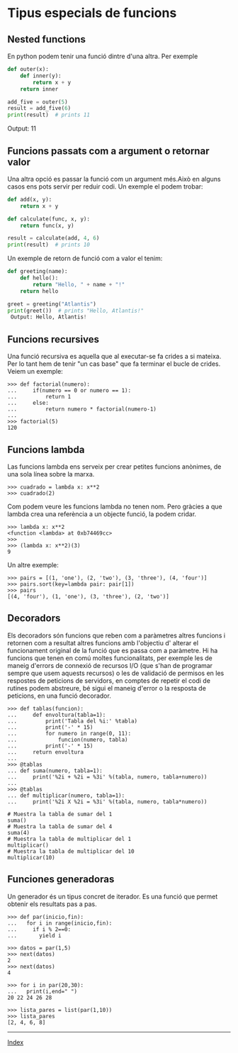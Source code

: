 # Tipus especials de funcions

## Nested functions

En python podem tenir una funció dintre d'una altra. Per exemple

```python
def outer(x):
    def inner(y):
        return x + y
    return inner

add_five = outer(5)
result = add_five(6)
print(result)  # prints 11
```

 Output: 11


## Funcions passats com a argument o retornar valor

Una altra opció es passar la funció com un argument més.Això en alguns casos ens pots servir per reduir codi. Un exemple el podem trobar:

```python
def add(x, y):
    return x + y

def calculate(func, x, y):
    return func(x, y)

result = calculate(add, 4, 6)
print(result)  # prints 10
```
Un exemple de retorn de funció com a valor el tenim:

```python
def greeting(name):
    def hello():
        return "Hello, " + name + "!"
    return hello

greet = greeting("Atlantis")
print(greet())  # prints "Hello, Atlantis!"
 Output: Hello, Atlantis!

```

## Funcions recursives

Una funció recursiva es aquella que al executar-se fa crides a si mateixa. Per lo tant hem de tenir "un cas base" que fa terminar el bucle de crides. Veiem un exemple:

	>>> def factorial(numero):
	...     if(numero == 0 or numero == 1):
	...         return 1
	...     else:
	...         return numero * factorial(numero-1)
	... 
	>>> factorial(5)
	120

## Funcions lambda

Las funcions lambda ens serveix per crear petites funcions anònimes, de una sola línea sobre la marxa.

	>>> cuadrado = lambda x: x**2
	>>> cuadrado(2)

Com podem veure les funcions lambda no tenen nom. Pero gràcies a que lambda crea una referència a un objecte funció, la podem cridar.

	>>> lambda x: x**2
	<function <lambda> at 0xb74469cc>
	>>>
	>>> (lambda x: x**2)(3)
	9

Un altre exemple:

	>>> pairs = [(1, 'one'), (2, 'two'), (3, 'three'), (4, 'four')]
	>>> pairs.sort(key=lambda pair: pair[1])
	>>> pairs
	[(4, 'four'), (1, 'one'), (3, 'three'), (2, 'two')]

## Decoradors

Els decoradors són funcions que reben com a paràmetres altres funcions i retornen com a resultat altres funcions amb l'objectiu d' alterar el funcionament original de la funció que es passa com a paràmetre. Hi ha funcions que tenen en comú moltes funcionalitats, per exemple les de maneig d'errors de connexió de recursos I/O (que s'han de programar sempre que usem aquests recursos) o les de validació de permisos en les respostes de peticions de servidors, en comptes de repetir el codi de rutines podem abstreure, bé sigui el maneig d'error o la resposta de peticions,  en una funció decorador.

	>>> def tablas(funcion):
	...     def envoltura(tabla=1):
	...         print('Tabla del %i:' %tabla)
	...         print('-' * 15)
	...         for numero in range(0, 11):            
	...             funcion(numero, tabla)
	...         print('-' * 15)
	...     return envoltura
	... 
	>>> @tablas
	... def suma(numero, tabla=1):
	...     print('%2i + %2i = %3i' %(tabla, numero, tabla+numero))
	... 
	>>> @tablas
	... def multiplicar(numero, tabla=1):
	...     print('%2i X %2i = %3i' %(tabla, numero, tabla*numero))

	# Muestra la tabla de sumar del 1
	suma()	
	# Muestra la tabla de sumar del 4 
	suma(4)	
	# Muestra la tabla de multiplicar del 1
	multiplicar()	
	# Muestra la tabla de multiplicar del 10
	multiplicar(10)  

## Funciones generadoras

Un generador és un tipus concret de iterador. Es una funció que permet obtenir els resultats pas a pas.

	>>> def par(inicio,fin):
	...   for i in range(inicio,fin):
	...     if i % 2==0:
	...       yield i

	>>> datos = par(1,5)
	>>> next(datos)
	2
	>>> next(datos)
	4

	>>> for i in par(20,30):
	...   print(i,end=" ")
	20 22 24 26 28

	>>> lista_pares = list(par(1,10))
	>>> lista_pares
	[2, 4, 6, 8]


***
[Index](../../../README.md)

